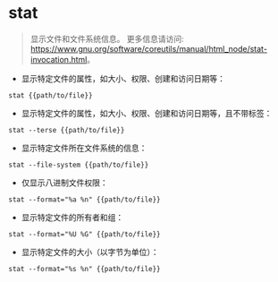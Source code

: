 # stat

> 显示文件和文件系统信息。
> 更多信息请访问: <https://www.gnu.org/software/coreutils/manual/html_node/stat-invocation.html>。

- 显示特定文件的属性，如大小、权限、创建和访问日期等：

`stat {{path/to/file}}`

- 显示特定文件的属性，如大小、权限、创建和访问日期等，且不带标签：

`stat --terse {{path/to/file}}`

- 显示特定文件所在文件系统的信息：

`stat --file-system {{path/to/file}}`

- 仅显示八进制文件权限：

`stat --format="%a %n" {{path/to/file}}`

- 显示特定文件的所有者和组：

`stat --format="%U %G" {{path/to/file}}`

- 显示特定文件的大小（以字节为单位）：

`stat --format="%s %n" {{path/to/file}}`